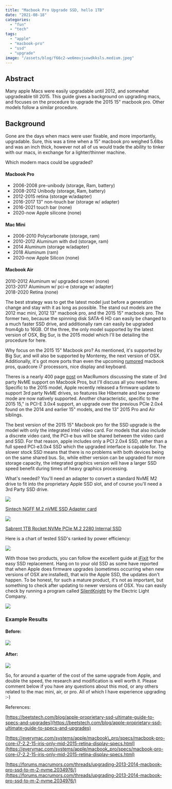 ```yaml
---
title: "Macbook Pro Upgrade SSD, hello 1TB"
date: "2021-08-18"
categories: 
  - "fun"
  - "tech"
tags: 
  - "apple"
  - "macbook-pro"
  - "ssd"
  - "upgrade"
image: "/assets/blog/f66c2-we6movjsxwdkksls.medium.jpeg"
---
```


## Abstract

Many apple Macs were easily upgradable until 2012, and somewhat upgradeable till 2015. This guide gives a background on upgrading macs, and focuses on the procedure to upgrade the 2015 15" macbook pro. Other models follow a similar procedure.

## Background

Gone are the days when macs were user fixable, and more importantly, upgradable. Sure, this was a time when a 15" macbook pro weighed 5.6lbs and was an inch thick, however not all of us would trade the ability to tinker with our macs, in exchange for a lighter/thinner machine.

Which modern macs could be upgraded?

#### Macbook Pro

- 2006-2008 pre-unibody (storage, Ram, battery)
- 2008-2012 Unibody (storage, Ram, battery)
- 2012-2015 retina (storage w/adapter)
- 2016-2017 13" non-touch bar (storage w/ adapter)
- 2016-2021 touch bar (none)
- 2020-now Apple silicone (none)

#### Mac Mini

- 2006-2010 Polycarbonate (storage, ram)
- 2010-2012 Aluminum with dvd (storage, ram)
- 2014 Aluminum (storage w/adapter)
- 2018 Aluminum (ram)
- 2020-now Apple Silicon (none)

#### Macbook Air

2010-2012 Aluminum w/ upgraded screen (none)  
2013-2017 Aluminum w/ pci-e (storage w/ adapter)  
2018-2020 Retina (none)

The best strategy was to get the latest model just before a generation change and stay with it as long as possible. The stand out models are the 2012 mac mini, 2012 13" macbook pro, and the 2015 15" macbook pro. The former two, because the spinning disk SATA-6 HD can easily be changed to a much faster SSD drive, and additionally ram can easily be upgraded from4gb to 16GB. Of the three, the only model supported by the latest version of OSX, Big Sur, is the 2015 model which I'll be detailing the procedure for here.

Why focus on the 2015 15" Macbook pro? As mentioned, it's supported by Big Sur, and will also be supported by Monterey, the next version of OSX. Additionally, it's got more ports than even the upcoming [rumored](https://www.macrumors.com/guide/14-inch-macbook-pro/) macbook pros, quadcore i7 processors, nice display and keyboard.

Theres is a nearly 400 page [post](https://forums.macrumors.com/threads/upgrading-2013-2014-macbook-pro-ssd-to-m-2-nvme.2034976/page-370) on MacRumors discussing the state of 3rd party NvME support on Macbook Pros, but I'll discuss all you need here. Specific to the 2015 model, Apple recently released a firmware update to support 3rd party NvME drives, so features like Hibernate and low power mode are now natively supported. Another characteristic, specific to the 2015 15," is PCI-E 3.0x4 support, an upgrade over the previous PCIe 2.0x4 found on the 2014 and earlier 15" models, and the 13" 2015 Pro and Air siblings.

The best version of the 2015 15" Macbook pro for the SSD upgrade is the model with only the integrated Intel video card. For models that also include a discrete video card, the PCI-e bus will be shared between the video card and SSD. For that reason, apple includes only a PCI 2.0x4 SSD, rather than a full speed PCI-e3.0x4 SSD which the upgraded interface is capable for. The slower stock SSD means that there is no problems with both devices being on the same shared bus. So, while either version can be upgraded for more storage capacity, the integrated graphics version will have a larger SSD speed benefit during times of heavy graphics processing.

What's needed? You'll need an adapter to convert a standard NvME M2 drive to fit into the proprietary Apple SSD slot, and of course you'll need a 3rd Party SSD drive.

![](images/a5d0e-71z5rnfovll._ac_sl1500_-1024x558-1.jpg)

[Sintech NGFF M.2 nVME SSD Adapter card](https://www.amazon.com/gp/product/B01CWWAENG)

![](images/fca4a-71ntyueausl._ac_sl1500_-1024x374-1.jpg)

[Sabrent 1TB Rocket NVMe PCIe M.2 2280 Internal SSD](https://www.amazon.com/gp/product/B07LGF54XR)

Here is a chart of tested SSD's ranked by power efficiency:

![](images/d69d8-ssd-nvme-comparison-2020-02-power-efficiency-1024x521-1.png)

With those two products, you can follow the excellent guide at [iFixit](https://www.ifixit.com/Guide/MacBook+Pro+15-Inch+Retina+Display+Mid+2015+SSD+Replacement/48251) for the easy SSD replacement. Hang on to your old SSD as some have reported that when Apple does firmware upgrades (sometimes occurring when new versions of OSX are installed), that w/o the Apple SSD, the updates don't happen. To be honest, for such a mature product, it's not as important, but something to check after updating to newer versions of OSX. You can easily check by running a program called [SilentKnight](https://eclecticlight.co/lockrattler-systhist/) by the Electric Light Company.

![](images/8c418-808481-dd24a85f047cc073e04a4d71d84ab86e.jpg.png)

### Example Results

#### Before:

![](images/2473b-screen-shot-2021-07-30-at-2.55.45-pm-993x1024-1.png)

#### After:

![](images/75575-screen-shot-2021-08-02-at-9.41.36-pm-993x1024-1.png)

So, for around a quarter of the cost of the same upgrade from Apple, and double the speed, the research and modification is well worth it. Please comment below if you have any questions about this mod, or any others related to the mac mini, air, or pro. All of which I have experience upgrading :-)

References:

[https://beetstech.com/blog/apple-proprietary-ssd-ultimate-guide-to-specs-and-upgrades](https://beetstech.com/blog/apple-proprietary-ssd-ultimate-guide-to-specs-and-upgrades)

[https://everymac.com/systems/apple/macbook\_pro/specs/macbook-pro-core-i7-2.2-15-iris-only-mid-2015-retina-display-specs.html](https://everymac.com/systems/apple/macbook_pro/specs/macbook-pro-core-i7-2.2-15-iris-only-mid-2015-retina-display-specs.html)

[https://forums.macrumors.com/threads/upgrading-2013-2014-macbook-pro-ssd-to-m-2-nvme.2034976/](https://forums.macrumors.com/threads/upgrading-2013-2014-macbook-pro-ssd-to-m-2-nvme.2034976/)
